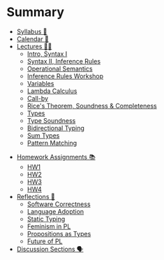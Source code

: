 # Summary

- [Syllabus 📝](./syllabus.md)
- [Calendar 📅](./calendar.md)
- [Lectures 🧑‍🏫](./lectures.md)
  - [Intro, Syntax I](./lecture-notes/0624.md)
  - [Syntax II, Inference Rules](./lecture-notes/0625.md)
  - [Operational Semantics](./lecture-notes/0626.md)
  - [Inference Rules Workshop](./lecture-notes/0701.md)
  - [Variables](./lecture-notes/0702.md)
  - [Lambda Calculus](./lecture-notes/0703.md)
  - [Call-by](./lecture-notes/0708.md)
  - [Rice's Theorem, Soundness & Completeness](./lecture-notes/0709.md)
  - [Types](./lecture-notes/0710.md)
  - [Type Soundness](./lecture-notes/0716.md)
  - [Bidirectional Typing](./lecture-notes/0717.md)
  - [Sum Types](./lecture-notes/0722.md)
  - [Pattern Matching](./lecture-notes/0723.md)
  <!-- - [Python 🐍](./lecture-notes/python.md) -->
  <!-- - [Russian Dolls 🪆](./lecture-notes/inference-rules.md) -->
  <!-- - [Semantics 🧠](./lecture-notes/semantics.md) -->
  <!-- - [Names 🏷️](./lecture-notes/names.md) -->
  <!-- - [Types 🔒](./lecture-notes/types.md) -->
  <!-- - [Multiply and Add ✖️➕](./lecture-notes/finite-types.md) -->
  <!-- - [Mutualism 🤝](./lecture-notes/bidir-typing.md) -->
  <!-- - [Infinity ♾️](./lecture-notes/rec-types.md) -->
  <!-- - [Curry 🍛](./lecture-notes/lambda.md) -->
  <!-- - [Ditto 😐](./lecture-notes/polymorphism.md) -->
  <!-- - [Unicorns 🦄](./lecture-notes/type-inference.md) -->
  <!-- - [Mutants 🧬](./lecture-notes/mutation.m/d) -->
  <!-- - [Exceptionalism 🇺🇸](./lecture-notes/exceptions.md) -->
  <!-- - [Time Travel 🚀](./lecture-notes/effect-handlers.md) -->
  <!-- - [Trinity 🔺](./lecture-notes/curry-howard.md) -->
  <!-- - [Ducks 🦆](./lecture-notes/subtyping.md) -->
  <!-- - [Church ⛪️](./lecture-notes/encodings.md) -->
<!-- - [Lamp Reference Manual](./lamp.md) -->
- [Homework Assignments 📚](./assignments.md)
  - [HW1](./assignments/hw1/README.md)
  - [HW2](./assignments/hw2/README.md)
  - [HW3](./assignments/hw3/README.md)
  - [HW4](./assignments/hw4/README.md)
  <!-- - [HW2 🧮](./assignments/hw2.md) -->
  <!-- - [HW3 🎨](./assignments/hw3.md) -->
  <!-- - [HW4 🍛](./assignments/hw4.md) -->
  <!-- - [HW5 🌎](./assignments/hw5.md) -->
  <!-- - [HW6 💎](./assignments/hw6.md) -->
- [Reflections 💭](./reflections.md)
  - [Software Correctness](./reflections/week1.md)
  - [Language Adoption](./reflections/week2.md)
  - [Static Typing](./reflections/week3.md)
  - [Feminism in PL](./reflections/week4.md)
  - [Propositions as Types](./reflections/week5.md)
  - [Future of PL](./reflections/week6.md)
  <!-- - [Static Typing](./reflections/week2.md) -->
  <!-- - [Feminism in PL](./reflections/week3.md) -->
  <!-- - [Economics of PL](./reflections/week4.md) -->
  <!-- - [Future of PL](./reflections/week5.md) -->
  <!-- - [Propositions as Types](./reflections/week6.md) -->
- [Discussion Sections 🗣️]()